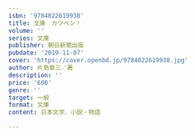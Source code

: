 ```yaml
---
isbn: '9784022619938'
title: 文庫　カツベン！
volume: ''
series: 文庫
publisher: 朝日新聞出版
pubdate: '2019-11-07'
cover: 'https://cover.openbd.jp/9784022619938.jpg'
author: 片島章三／著
description: ''
price: '600'
genre: ''
target: 一般
format: 文庫
content: 日本文学、小説・物語

---
```

